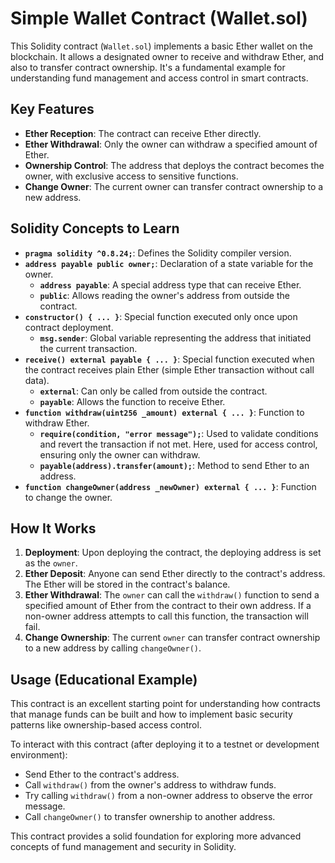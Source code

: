 # Simple Wallet Contract (Wallet.sol)

This Solidity contract (`Wallet.sol`) implements a basic Ether wallet on the blockchain. It allows a designated owner to receive and withdraw Ether, and also to transfer contract ownership. It's a fundamental example for understanding fund management and access control in smart contracts.

## Key Features

*   **Ether Reception**: The contract can receive Ether directly.
*   **Ether Withdrawal**: Only the owner can withdraw a specified amount of Ether.
*   **Ownership Control**: The address that deploys the contract becomes the owner, with exclusive access to sensitive functions.
*   **Change Owner**: The current owner can transfer contract ownership to a new address.

## Solidity Concepts to Learn

*   **`pragma solidity ^0.8.24;`**: Defines the Solidity compiler version.
*   **`address payable public owner;`**: Declaration of a state variable for the owner.
    *   **`address payable`**: A special address type that can receive Ether.
    *   **`public`**: Allows reading the owner's address from outside the contract.
*   **`constructor() { ... }`**: Special function executed only once upon contract deployment.
    *   **`msg.sender`**: Global variable representing the address that initiated the current transaction.
*   **`receive() external payable { ... }`**: Special function executed when the contract receives plain Ether (simple Ether transaction without call data).
    *   **`external`**: Can only be called from outside the contract.
    *   **`payable`**: Allows the function to receive Ether.
*   **`function withdraw(uint256 _amount) external { ... }`**: Function to withdraw Ether.
    *   **`require(condition, "error message");`**: Used to validate conditions and revert the transaction if not met. Here, used for access control, ensuring only the owner can withdraw.
    *   **`payable(address).transfer(amount);`**: Method to send Ether to an address.
*   **`function changeOwner(address _newOwner) external { ... }`**: Function to change the owner.

## How It Works

1.  **Deployment**: Upon deploying the contract, the deploying address is set as the `owner`.
2.  **Ether Deposit**: Anyone can send Ether directly to the contract's address. The Ether will be stored in the contract's balance.
3.  **Ether Withdrawal**: The `owner` can call the `withdraw()` function to send a specified amount of Ether from the contract to their own address. If a non-owner address attempts to call this function, the transaction will fail.
4.  **Change Ownership**: The current `owner` can transfer contract ownership to a new address by calling `changeOwner()`.

## Usage (Educational Example)

This contract is an excellent starting point for understanding how contracts that manage funds can be built and how to implement basic security patterns like ownership-based access control.

To interact with this contract (after deploying it to a testnet or development environment):

*   Send Ether to the contract's address.
*   Call `withdraw()` from the owner's address to withdraw funds.
*   Try calling `withdraw()` from a non-owner address to observe the error message.
*   Call `changeOwner()` to transfer ownership to another address.

This contract provides a solid foundation for exploring more advanced concepts of fund management and security in Solidity.
